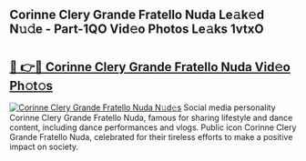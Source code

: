 ## Corinne Clery Grande Fratello Nuda Le𝚊k𝚎d N𝚞𝚍e - Part-1QO Vid𝚎o Photos Le𝚊ks 1vtxO

# <h2><a href="http://fbde2q.evod.top/?m=Corinne+Clery+Grande+Fratello+Nuda">🔗 👉🔴 Corinne Clery Grande Fratello Nuda Vid𝚎o Ph𝚘t𝚘s</a></h2>

[![Corinne Clery Grande Fratello Nuda N𝚞d𝚎s](https://i.imgur.com/8V9OHl7.gif)](http://fbde2q.evod.top/?m=Corinne+Clery+Grande+Fratello+Nuda)
Social media personality Corinne Clery Grande Fratello Nuda, famous for sharing lifestyle and dance content, including dance performances and vlogs. Public icon Corinne Clery Grande Fratello Nuda, celebrated for their tireless efforts to make a positive impact on society. 
